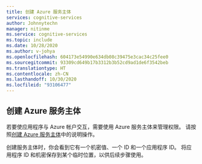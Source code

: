 ```yaml
---
title: 创建 Azure 服务主体
services: cognitive-services
author: Johnnytechn
manager: nitinme
ms.service: cognitive-services
ms.topic: include
ms.date: 10/28/2020
ms.author: v-johya
ms.openlocfilehash: 604173e54990e634db08c39475e3cac34c25fee0
ms.sourcegitcommit: 93309cd649b17b3312b3b52cd9ad1de6f3542beb
ms.translationtype: HT
ms.contentlocale: zh-CN
ms.lasthandoff: 10/30/2020
ms.locfileid: "93106477"
---
```

## <a name="create-an-azure-service-principal"></a>创建 Azure 服务主体

若要使应用程序与 Azure 帐户交互，需要使用 Azure 服务主体来管理权限。 请按照[创建 Azure 服务主体](https://docs.microsoft.com/powershell/azure/create-azure-service-principal-azureps?view=azps-4.4.0&viewFallbackFrom=azps-3.3.0)中的说明操作。

创建服务主体时，你会看到它有一个机密值、一个 ID 和一个应用程序 ID。 将应用程序 ID 和机密保存到某个临时位置，以供后续步骤使用。

